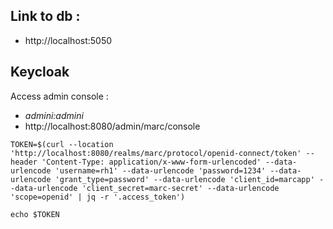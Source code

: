 ## Link to db :

* http://localhost:5050

## Keycloak

Access admin console :

* _admini:admini_
* http://localhost:8080/admin/marc/console

```shell
TOKEN=$(curl --location 'http://localhost:8080/realms/marc/protocol/openid-connect/token' --header 'Content-Type: application/x-www-form-urlencoded' --data-urlencode 'username=rh1' --data-urlencode 'password=1234' --data-urlencode 'grant_type=password' --data-urlencode 'client_id=marcapp' --data-urlencode 'client_secret=marc-secret' --data-urlencode 'scope=openid' | jq -r '.access_token')
```

```shell
echo $TOKEN
```